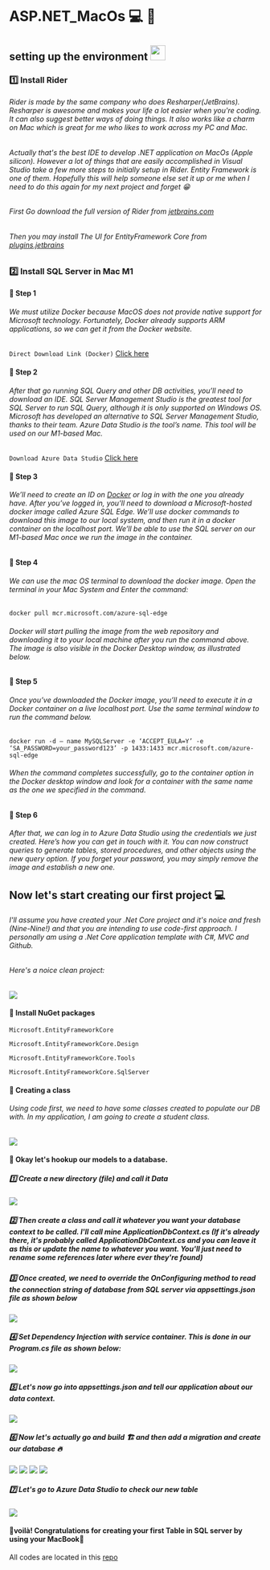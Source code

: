 # ASP.NET_MacOs 💻 🍏 
## setting up the environment <img src="https://media.giphy.com/media/WUlplcMpOCEmTGBtBW/giphy.gif" width="30">
### 1️⃣ Install Rider
###### Rider is made by the same company who does Resharper(JetBrains). Resharper is awesome and makes your life a lot easier when you're coding. It can also suggest better ways of doing things. It also works like a charm on Mac which is great for me who likes to work across my PC and Mac. 
###### Actually that's the best IDE to develop .NET application on MacOs (Apple silicon). However a lot of things that are easily accomplished in Visual Studio take a few more steps to initially setup in Rider. Entity Framework is one of them. Hopefully this will help someone else set it up or me when I need to do this again for my next project and forget 😁
###### First Go download the full version of Rider from [jetbrains.com](https://www.jetbrains.com/dotnet)
###### Then you may install The UI for EntityFramework Core from [plugins.jetbrains](https://plugins.jetbrains.com/plugin/18147-entity-framework-core-ui)
### 2️⃣ Install SQL Server in Mac M1
#### 🔴 Step 1
###### We must utilize Docker because MacOS does not provide native support for Microsoft technology. Fortunately, Docker already supports ARM applications, so we can get it from the Docker website. 
`Direct Download Link (Docker)` [Click here](https://desktop.docker.com/mac/stable/arm64/Docker.dmg?utm_source=docker&utm_medium=webreferral&utm_campaign=dd-smartbutton&utm_location=header)
#### 🔴 Step 2
###### After that go running SQL Query and other DB activities, you’ll need to download an IDE. SQL Server Management Studio is the greatest tool for SQL Server to run SQL Query, although it is only supported on Windows OS. Microsoft has developed an alternative to SQL Server Management Studio, thanks to their team. Azure Data Studio is the tool’s name. This tool will be used on our M1-based Mac.
`Download Azure Data Studio` [Click here](https://docs.microsoft.com/en-us/sql/azure-data-studio/download-azure-data-studio?view=sql-server-ver15#get-azure-data-studio-for-macos)
#### 🔴 Step 3
###### We’ll need to create an ID on [Docker](https://hub.docker.com) or log in with the one you already have. After you’ve logged in, you’ll need to download a Microsoft-hosted docker image called Azure SQL Edge. We’ll use docker commands to download this image to our local system, and then run it in a docker container on the localhost port. We’ll be able to use the SQL server on our M1-based Mac once we run the image in the container.
#### 🔴 Step 4
###### We can use the mac OS terminal to download the docker image. Open the terminal in your Mac System and Enter the command:
`docker pull mcr.microsoft.com/azure-sql-edge` 
###### Docker will start pulling the image from the web repository and downloading it to your local machine after you run the command above. The image is also visible in the Docker Desktop window, as illustrated below.
#### 🔴 Step 5
###### Once you’ve downloaded the Docker image, you’ll need to execute it in a Docker container on a live localhost port. Use the same terminal window to run the command below. 
`docker run -d — name MySQLServer -e ‘ACCEPT_EULA=Y’ -e ‘SA_PASSWORD=your_password123’ -p 1433:1433 mcr.microsoft.com/azure-sql-edge`
###### When the command completes successfully, go to the container option in the Docker desktop window and look for a container with the same name as the one we specified in the command.
#### 🔴 Step 6
###### After that, we can log in to Azure Data Studio using the credentials we just created. Here’s how you can get in touch with it. You can now construct queries to generate tables, stored procedures, and other objects using the new query option. If you forget your password, you may simply remove the image and establish a new one.
## Now let's start creating our first project 💻
###### I'll assume you have created your .Net Core project and it's noice and fresh (Nine-Nine!) and that you are intending to use code-first approach. I personally am using a .Net Core application template with C#, MVC and Github. 
###### Here's a noice clean project:
<img src='images/Screen Shot 2022-02-11 at 11.47.08 PM.png'>


#### 🔴 Install NuGet packages 

`Microsoft.EntityFrameworkCore`

`Microsoft.EntityFrameworkCore.Design`

`Microsoft.EntityFrameworkCore.Tools`

`Microsoft.EntityFrameworkCore.SqlServer`

#### 🔴 Creating a class 
###### Using code first, we need to have some classes created to populate our DB with. In my application, I am going to create a student class.
<img src='images/Screen Shot 2022-02-12 at 12.04.53 AM.png'>

#### 🔴 Okay let's hookup our models to a database.
##### 1️⃣ Create a new directory (file) and call it Data 
<img src ='images/Screen Shot 2022-02-12 at 12.15.07 AM.png'>

##### 2️⃣ Then create a class and call it whatever you want your database context to be called. I'll call mine ApplicationDbContext.cs (If it's already there, it's probably called ApplicationDbContext.cs and you can leave it as this or update the name to whatever you want. You'll just need to rename some references later where ever they're found) 
##### 3️⃣ Once created, we need to override the OnConfiguring method to read the connection string of database from SQL server via appsettings.json file as shown below
<img src = 'images/code-snapshot.png'>

##### 4️⃣ Set Dependency Injection with service container. This is done in our Program.cs file as shown below:
<img src='images/Screen Shot 2022-02-12 at 12.36.15 AM.png'>

##### 5️⃣  Let's now go into appsettings.json and tell our application about our data context. 
<img src='images/Screen Shot 2022-02-12 at 12.46.53 AM.png'>

##### 6️⃣  Now let's actually go and build 🏗 and then add a migration and create our database 🔥

<img src='images/Screen Shot 2022-02-12 at 12.52.03 AM.png'>
<img src='images/Screen Shot 2022-02-12 at 12.52.12 AM.png'>
<img src='images/Screen Shot 2022-02-12 at 12.53.05 AM.png'>
<img src='images/Screen Shot 2022-02-12 at 12.53.12 AM.png'>

##### 7️⃣ Let's go to Azure Data Studio to check our new table

<img src='images/Screen Shot 2022-02-12 at 1.04.07 AM.png'> 

#### 🔴voilà! Congratulations for creating your first Table in SQL server by using your MacBook🔴
All codes are located in this [repo](https://github.com/NourNafea/DbConnectionDotnet6Core.git)
